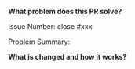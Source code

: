 <!--

Thank you for contributing to OSS Insight!

PR Title Format:

Please add the scope of pull request as the title prefix like:

```
<scope>: what's changed.
```

The scope cloud be `config`, `api`, `web`, `blog` and etc.

Suppose you submit a new repository to the collection's configuration, your pull request title could be:

```
config: add pingcap/tidb repo to open source database collection
```
-->

**What problem does this PR solve?**

<!--

Please create an issue first to describe the problem.

It's best be one line starting with "Issue Number:  " and 
linking the relevant issues via the "close" or "ref".

For more info, check <https://github.com/pingcap/ossinsight/issues>.

-->

Issue Number: close #xxx

Problem Summary:

**What is changed and how it works?**
